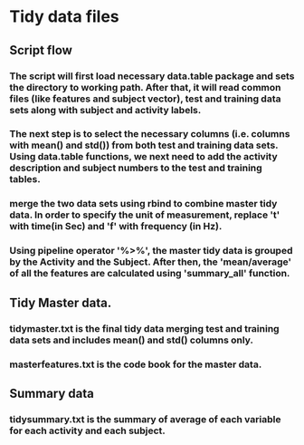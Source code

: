 # Tidy data files
## Script flow
### The script will first load necessary data.table package and sets the directory to working path. After that, it will read common files (like features and subject vector), test and training data sets along with subject and activity labels. 
### The next step is to select the necessary columns (i.e. columns with mean() and std()) from both test and training data sets. Using data.table functions, we next need to add the activity description and subject numbers to the test and training tables. 
### merge the two data sets using rbind to combine master tidy data. In order to specify the unit of measurement, replace 't' with time(in Sec) and 'f' with frequency (in Hz).
### Using pipeline operator '%>%', the master tidy data is grouped by the Activity and the Subject. After then, the 'mean/average' of all the features are calculated using 'summary_all' function. 
## Tidy Master data.
### tidymaster.txt is the final tidy data merging test and training data sets and includes mean() and std() columns only. 
### masterfeatures.txt is the code book for the master data. 
## Summary data
### tidysummary.txt is the summary of average of each variable for each activity and each subject.
